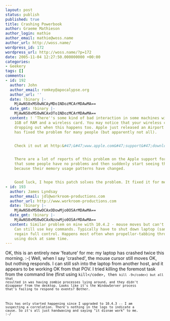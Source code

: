 ```yaml
---
layout: post
status: publish
published: true
title: Crashing Powerbook
author: Graeme Mathieson
author_login: mathie
author_email: mathie@woss.name
author_url: http://woss.name/
wordpress_id: 172
wordpress_url: http://woss.name/?p=172
date: 2005-11-04 12:27:50.000000000 +00:00
categories:
- Geekery
tags: []
comments:
- id: 192
  author: John
  author_email: romkey@apocalypse.org
  author_url: ''
  date: !binary |-
    MjAwNS0xMS0wNCAyMDo1NDozMCArMDAwMA==
  date_gmt: !binary |-
    MjAwNS0xMS0wNCAxOTo1NDozMCArMDAwMA==
  content: ! 'There''s some kind of bad interaction in some machines with more than
    1GB of RAM and a wireless card. You may notice that your wireless connection is
    dropping out when this happens too. Apple just released an Airport update which
    has fixed the problem for many people (but apparently not all).


    Check it out at http:&#47;&#47;www.apple.com&#47;support&#47;downloads&#47;airportupdate2005001.html


    There are a lot of reports of this problem on the Apple support forums. It seems
    that some people have no problems and then suddenly start seeing this issue, probably
    because their memory usage patterns have changed.


    Good luck, I hope this patch solves the problem. It fixed it for me.'
- id: 193
  author: James Lyndsay
  author_email: jdl@workroom-productions.com
  author_url: http://www.workroom-productions.com
  date: !binary |-
    MjAwNS0xMS0wOCAxODowMjo0OSArMDAwMA==
  date_gmt: !binary |-
    MjAwNS0xMS0wOCAxNzowMjo0OSArMDAwMA==
  content: Similar problem on mine with 10.4.2 - mouse moves but can't touch much.
    Can still use key commands. Typically have to shut down laptop (sans mouse) to
    regain full control. Happens most often when propellor-tabbing through apps and
    using dock at same time.
---
```

OK, this is an entirely new 'feature' for me: my laptop has crashed twice this morning. :-(  Well, when I say 'crashed', the mouse cursor still moves OK, but nothing responds.  I can still ssh into the laptop from another host, and it appears to be working OK from that POV.  I tried killing the foremost task from the command line (first using <code>kill<&#47;code>, then <code>kill -9<&#47;code>) but all that resulted in was having zombie processes lying around, and they didn't disappear from the desktop.  Looks like it's the WindowServer process that's failing to respond to events?  Bother.

This has only started happening since I upgraded to 10.4.3 -- I am suspecting a correlation.  There's nothing in the logs to indicate a cause.  So it's all just handwaving and saying "it disnae work" to me. :-&#47;
